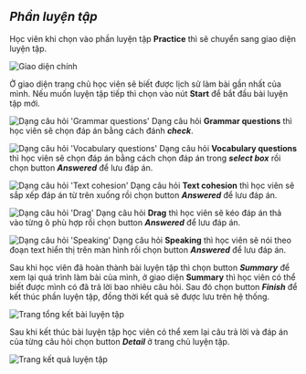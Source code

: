 ## *Phần luyện tập*

Học viên khi chọn vào phần luyện tập **Practice** thì sẽ chuyển sang giao diện luyện tập.

![](https://imgur.com/NmP71pF.png "Giao diện chính")

Ở giao diện trang chủ học viên sẽ biết được lịch sử làm bài gần nhất của mình. Nếu muốn luyện tập tiếp thì chọn vào nút **Start** để bắt đầu bài luyện tập mới.

![](https://imgur.com/ANTHwLX.png "Dạng câu hỏi 'Grammar questions'")
Dạng câu hỏi **Grammar questions** thì học viên sẽ chọn đáp án bằng cách đánh ***check***.

![](https://imgur.com/LJg5FwH.png "Dạng câu hỏi 'Vocabulary questions'")
Dạng câu hỏi **Vocabulary questions** thì học viên sẽ chọn đáp án bằng cách chọn đáp án trong ***select box*** rồi chọn button ***Answered*** để lưu đáp án.

![](https://imgur.com/AO7yX8P.png "Dạng câu hỏi 'Text cohesion'")
Dạng câu hỏi **Text cohesion** thì học viên sẽ sắp xếp đáp án từ trên xuống rồi chọn button ***Answered*** để lưu đáp án.

![](https://imgur.com/jtYzhtM.png "Dạng câu hỏi 'Drag'")
Dạng câu hỏi **Drag** thì học viên sẽ kéo đáp án thả vào từng ô phù hợp rồi chọn button ***Answered*** để lưu đáp án.

![](https://imgur.com/YTvuoYs.png "Dạng câu hỏi 'Speaking'")
Dạng câu hỏi **Speaking** thì học viên sẽ nói theo đoạn text hiển thị trên màn hình rồi chọn button ***Answered*** để lưu đáp án.

Sau khi học viên đã hoàn thành bài luyện tập thì chọn button ***Summary*** để xem lại quá trình làm bài của mình, ở giao diện **Summary** thì học viên có thể biết được mình có đã trả lời bao nhiêu câu hỏi. Sau đó chọn button ***Finish*** để kết thúc phần luyện tập, đồng thời kết quả sẽ được lưu trên hệ thống.

![](https://imgur.com/jITevJZ.png "Trang tổng kết bài luyện tập")

Sau khi kết thúc bài luyện tập học viên có thể xem lại câu trả lời và đáp án của từng câu hỏi chọn button ***Detail*** ở trang chủ luyện tập.

![](https://imgur.com/mAxTrHq.png "Trang kết quả luyện tập")
